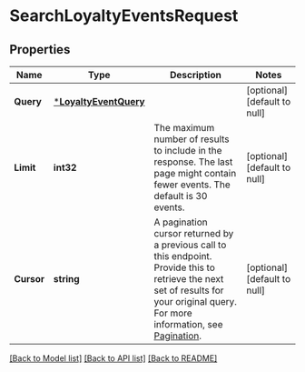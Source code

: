 # SearchLoyaltyEventsRequest

## Properties
Name | Type | Description | Notes
------------ | ------------- | ------------- | -------------
**Query** | [***LoyaltyEventQuery**](LoyaltyEventQuery.md) |  | [optional] [default to null]
**Limit** | **int32** | The maximum number of results to include in the response.  The last page might contain fewer events.  The default is 30 events. | [optional] [default to null]
**Cursor** | **string** | A pagination cursor returned by a previous call to this endpoint. Provide this to retrieve the next set of results for your original query. For more information, see [Pagination](https://developer.squareup.com/docs/basics/api101/pagination). | [optional] [default to null]

[[Back to Model list]](../README.md#documentation-for-models) [[Back to API list]](../README.md#documentation-for-api-endpoints) [[Back to README]](../README.md)

